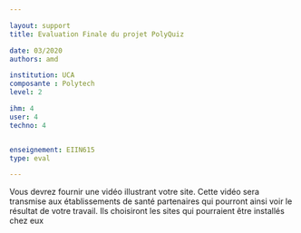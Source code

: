 ```yaml
---

layout: support
title: Evaluation Finale du projet PolyQuiz 

date: 03/2020
authors: amd

institution: UCA 
composante : Polytech
level: 2

ihm: 4
user: 4
techno: 4


enseignement: EIIN615
type: eval

---
```



Vous devrez fournir une vidéo illustrant votre site.
Cette vidéo sera transmise aux établissements de santé partenaires qui pourront ainsi voir le résultat de votre travail.
Ils choisiront les sites  qui pourraient être installés chez eux